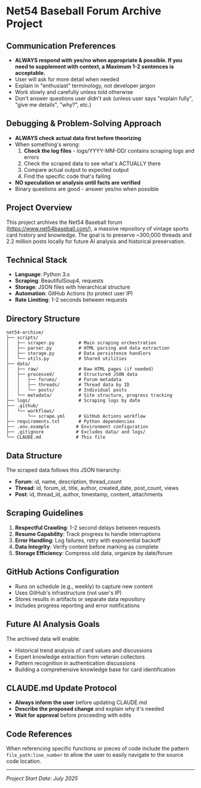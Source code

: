 # Net54 Baseball Forum Archive Project

## Communication Preferences
- **ALWAYS respond with yes/no when appropriate & possible. If you need to supplement with context, a Maximum 1-2 sentences is acceptable.**
- User will ask for more detail when needed
- Explain in "enthusiast" terminology, not developer jargon
- Work slowly and carefully unless told otherwise
- Don't answer questions user didn't ask (unless user says "explain fully", "give me details", "why?", etc.)

## Debugging & Problem-Solving Approach
- **ALWAYS check actual data first before theorizing**
- When something's wrong:
  1. **Check the log files** - logs/YYYY-MM-DD/ contains scraping logs and errors
  2. Check the scraped data to see what's ACTUALLY there
  3. Compare actual output to expected output
  4. Find the specific code that's failing
- **NO speculation or analysis until facts are verified**
- Binary questions are good - answer yes/no when possible

## Project Overview
This project archives the Net54 Baseball forum (https://www.net54baseball.com/), a massive repository of vintage sports card history and knowledge. The goal is to preserve ~300,000 threads and 2.2 million posts locally for future AI analysis and historical preservation.

## Technical Stack
- **Language**: Python 3.x
- **Scraping**: BeautifulSoup4, requests
- **Storage**: JSON files with hierarchical structure
- **Automation**: GitHub Actions (to protect user IP)
- **Rate Limiting**: 1-2 seconds between requests

## Directory Structure
```
net54-archive/
├── scripts/
│   ├── scraper.py         # Main scraping orchestration
│   ├── parser.py          # HTML parsing and data extraction
│   ├── storage.py         # Data persistence handlers
│   └── utils.py           # Shared utilities
├── data/
│   ├── raw/               # Raw HTML pages (if needed)
│   ├── processed/         # Structured JSON data
│   │   ├── forums/        # Forum metadata
│   │   ├── threads/       # Thread data by ID
│   │   └── posts/         # Individual posts
│   └── metadata/          # Site structure, progress tracking
├── logs/                  # Scraping logs by date
├── .github/
│   └── workflows/
│       └── scrape.yml     # GitHub Actions workflow
├── requirements.txt       # Python dependencies
├── .env.example          # Environment configuration
├── .gitignore            # Excludes data/ and logs/
└── CLAUDE.md             # This file
```

## Data Structure
The scraped data follows this JSON hierarchy:
- **Forum**: id, name, description, thread_count
- **Thread**: id, forum_id, title, author, created_date, post_count, views
- **Post**: id, thread_id, author, timestamp, content, attachments

## Scraping Guidelines
1. **Respectful Crawling**: 1-2 second delays between requests
2. **Resume Capability**: Track progress to handle interruptions
3. **Error Handling**: Log failures, retry with exponential backoff
4. **Data Integrity**: Verify content before marking as complete
5. **Storage Efficiency**: Compress old data, organize by date/forum

## GitHub Actions Configuration
- Runs on schedule (e.g., weekly) to capture new content
- Uses GitHub's infrastructure (not user's IP)
- Stores results in artifacts or separate data repository
- Includes progress reporting and error notifications

## Future AI Analysis Goals
The archived data will enable:
- Historical trend analysis of card values and discussions
- Expert knowledge extraction from veteran collectors
- Pattern recognition in authentication discussions
- Building a comprehensive knowledge base for card identification

## CLAUDE.md Update Protocol
- **Always inform the user** before updating CLAUDE.md
- **Describe the proposed change** and explain why it's needed
- **Wait for approval** before proceeding with edits

## Code References
When referencing specific functions or pieces of code include the pattern `file_path:line_number` to allow the user to easily navigate to the source code location.

---
*Project Start Date: July 2025*